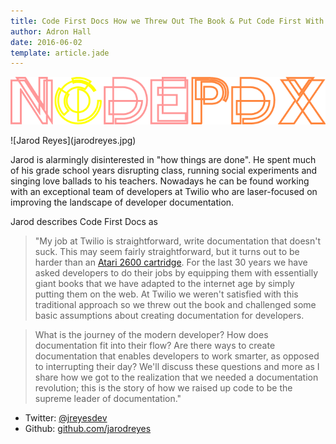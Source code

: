 ```yaml
---
title: Code First Docs How we Threw Out The Book & Put Code First With Twilio Documentation by Jarod Reyes
author: Adron Hall
date: 2016-06-02
template: article.jade
---
```


[![Node PDX 2016](nodepdx-2016-logo.png)](http://nodepdx.org)

<div class="image float-left">
    ![Jarod Reyes](jarodreyes.jpg)
</div>

Jarod is alarmingly disinterested in "how things are done". He spent much of his grade school years disrupting class, running social experiments and singing love ballads to his teachers. Nowadays he can be found working with an exceptional team of developers at Twilio who are laser-focused on improving the landscape of developer documentation.

<span class="more"></span>

Jarod describes Code First Docs as

> "My job at Twilio is straightforward, write documentation that doesn't suck. This may seem fairly straightforward, but it turns out to be harder than an [Atari 2600 cartridge](https://c1.staticflickr.com/5/4048/4353601145_5c12467871_b.jpg). For the last 30 years we have asked developers to do their jobs by equipping them with essentially giant books that we have adapted to the internet age by simply putting them on the web. At Twilio we weren't satisfied with this traditional approach so we threw out the book and challenged some basic assumptions about creating documentation for developers.

> What is the journey of the modern developer? How does documentation fit into their flow? Are there ways to create documentation that enables developers to work smarter, as opposed to interrupting their day? We'll discuss these questions and more as I share how we got to the realization that we needed a documentation revolution; this is the story of how we raised up code to be the supreme leader of documentation."

* Twitter: [@jreyesdev](https://twitter.com/jreyesdev)
* Github: [github.com/jarodreyes](https://github.com/jarodreyes)